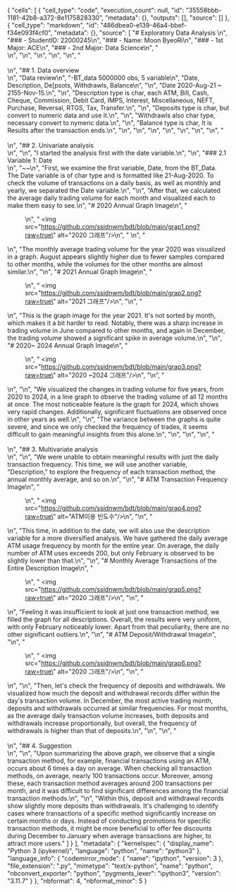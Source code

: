 {
 "cells": [
  {
   "cell_type": "code",
   "execution_count": null,
   "id": "35558bbb-1181-42b8-a372-8e1175828330",
   "metadata": {},
   "outputs": [],
   "source": []
  },
  {
   "cell_type": "markdown",
   "id": "486dbea0-e139-46a4-bbef-f34e093f4cf0",
   "metadata": {},
   "source": [
    "# Exploratory Data Analysis \n",
    "### - StudentID: 22000245\n",
    "### - Name: Moon ByeoRi\n",
    "### - 1st Major: ACE\n",
    "### - 2nd Major: Data Science\n",
    "<br>\n",
    "\n",
    "\n",
    "\n",
    "\n",
    "<br><br>\n",
    "## 1. Data overview <br>\n",
    "Data review\n",
    "-BT_data 5000000 obs, 5 variable\n",
    "Date, Description, De[psots, Withdrawls, Balance\n",
    "\n",
    "Date 2020-Aug-21 ~ 2155-Nov-15.\n",
    "\n",
    "Description type is char, each ATM, Bill, Cash, Cheque, Commission, Debit Card, IMPS, Interest, Miscellaneous, NEFT, Purchase, Reversal, RTGS, Tax, Transfer.\n",
    "\n",
    "Deposits type is char, but convert to numeric data and use it.\n",
    "\n",
    "Withdrawls also char type, necessary convert to nymeric data.\n",
    "\n",
    "Balance type is char, It is Results after the transaction ends.\n",
    "\n",
    "\n",
    "\n",
    "\n",
    "\n",
    "\n",
    "\n",
    "<br><br>\n",
    "## 2. Univariate analysis <br>\n",
    "\n",
    "I started the analysis first with the date variable.\n",
    "\n",
    "### 2.1 Variable 1: Date <br>\n",
    "~~\n",
    "First, we examine the first variable, Date, from the BT_Data. The Date variable is of char type and is formatted like 21-Aug-2020. To check the volume of transactions on a daily basis, as well as monthly and yearly, we separated the Date variable.\n",
    "\n",
    "After that, we calculated the average daily trading volume for each month and visualized each to make them easy to see.\n",
    "# 2020 Annual Graph Image\n",
    "<figure>\n",
    "  <img src=\"https://github.com/ssidnwm/bdt/blob/main/grap1.png?raw=true\" alt=\"2020 그래프\"/>\n",
    "    \n",
    "</figure>\n",
    "The monthly average trading volume for the year 2020 was visualized in a graph. August appears slightly higher due to fewer samples compared to other months, while the volumes for the other months are almost similar.\n",
    "\n",
    "# 2021 Annual Graph Image\n",
    "<figure>\n",
    "  <img src=\"https://github.com/ssidnwm/bdt/blob/main/grap2.png?raw=true\" alt=\"2021 그래프\"/>\n",
    "\n",
    "</figure>\n",
    "This is the graph image for the year 2021. It's not sorted by month, which makes it a bit harder to read. Notably, there was a sharp increase in trading volume in June compared to other months, and again in December, the trading volume showed a significant spike in average volume.\n",
    "\n",
    "# 2020~ 2024 Annual Graph Image\n",
    "<figure>\n",
    "  <img src=\"https://github.com/ssidnwm/bdt/blob/main/grap3.png?raw=true\" alt=\"2020 ~2024 그래프\"/>\n",
    "\n",
    "</figure>\n",
    "\n",
    "We visualized the changes in trading volume for five years, from 2020 to 2024, in a line graph to observe the trading volume of all 12 months at once. The most noticeable feature is the graph for 2024, which shows very rapid changes. Additionally, significant fluctuations are observed once in other years as well.\n",
    "\n",
    "The variance between the graphs is quite severe, and since we only checked the frequency of trades, it seems difficult to gain meaningful insights from this alone.\n",
    "\n",
    "\n",
    "\n",
    "<br><br>\n",
    "## 3. Multivariate analysis <br>\n",
    "\n",
    "We were unable to obtain meaningful results with just the daily transaction frequency. This time, we will use another variable, \"Description,\" to explore the frequency of each transaction method, the annual monthly average, and so on.\n",
    "\n",
    "# ATM Transaction Frequency Image\n",
    "<figure>\n",
    "  <img src=\"https://github.com/ssidnwm/bdt/blob/main/grap4.png?raw=true\" alt=\"ATM이용 빈도수\"/>\n",
    "\n",
    "</figure>\n",
    "This time, in addition to the date, we will also use the description variable for a more diversified analysis. We have gathered the daily average ATM usage frequency by month for the entire year. On average, the daily number of ATM uses exceeds 200, but only February is observed to be slightly lower than that.\n",
    "\n",
    "# Monthly Average Transactions of the Entire Description Image\n",
    "<figure>\n",
    "  <img src=\"https://github.com/ssidnwm/bdt/blob/main/grap5.png?raw=true\" alt=\"2020 그래프\"/>\n",
    "\n",
    "</figure>\n",
    "Feeling it was insufficient to look at just one transaction method, we filled the graph for all descriptions. Overall, the results were very uniform, with only February noticeably lower. Apart from that peculiarity, there are no other significant outliers.\n",
    "\n",
    "# ATM Deposit/Withdrawal Image\n",
    "\n",
    "<figure>\n",
    "  <img src=\"https://github.com/ssidnwm/bdt/blob/main/grap6.png?raw=true\" alt=\"2020 그래프\"/>\n",
    "\n",
    "</figure>\n",
    "\n",
    "Then, let's check the frequency of deposits and withdrawals. We visualized how much the deposit and withdrawal records differ within the day's transaction volume. In December, the most active trading month, deposits and withdrawals occurred at similar frequencies. For most months, as the average daily transaction volume increases, both deposits and withdrawals increase proportionally, but overall, the frequency of withdrawals is higher than that of deposits.\n",
    "\n",
    "\n",
    "<br><br>\n",
    "## 4. Suggestion <br>\n",
    "\n",
    "Upon summarizing the above graph, we observe that a single transaction method, for example, financial transactions using an ATM, occurs about 6 times a day on average. When checking all transaction methods, on average, nearly 100 transactions occur. Moreover, among these, each transaction method averages around 200 transactions per month, and it was difficult to find significant differences among the financial transaction methods.\n",
    "\n",
    "Within this, deposit and withdrawal records show slightly more deposits than withdrawals. It's challenging to identify cases where transactions of a specific method significantly increase on certain months or days. Instead of conducting promotions for specific transaction methods, it might be more beneficial to offer fee discounts during December to January when average transactions are higher, to attract more users."
   ]
  }
 ],
 "metadata": {
  "kernelspec": {
   "display_name": "Python 3 (ipykernel)",
   "language": "python",
   "name": "python3"
  },
  "language_info": {
   "codemirror_mode": {
    "name": "ipython",
    "version": 3
   },
   "file_extension": ".py",
   "mimetype": "text/x-python",
   "name": "python",
   "nbconvert_exporter": "python",
   "pygments_lexer": "ipython3",
   "version": "3.11.7"
  }
 },
 "nbformat": 4,
 "nbformat_minor": 5
}
